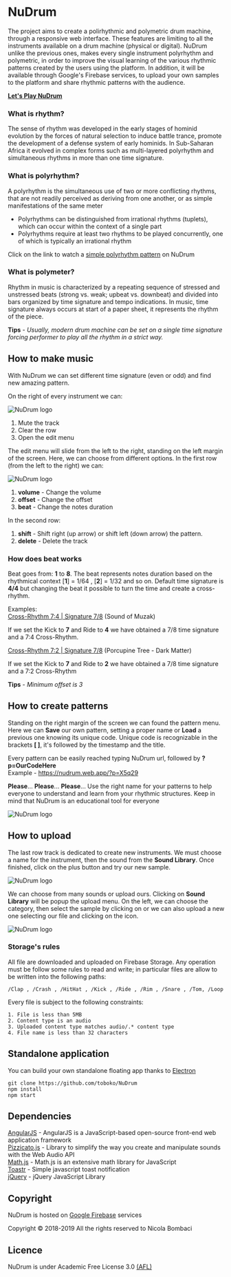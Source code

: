 # NuDrum
The project aims to create a polirhythmic and polymetric drum machine, through a responsive web interface. These features are limiting to all the instruments available on a drum machine (physical or digital). NuDrum unlike the previous ones, makes every single instrument polyrhythm and polymetric, in order to improve the visual learning of the various rhythmic patterns created by the users using the platform. In addition, it will be available through Google's Firebase services, to upload your own samples to the platform and share rhythmic patterns with the audience.

**[Let's Play NuDrum](https://nudrum.web.app/)**

### What is rhythm?
The sense of rhythm was developed in the early stages of hominid evolution by the
forces of natural selection to induce battle trance, promote the development of a defense system of early hominids. In Sub-Saharan Africa it evolved in complex forms such as multi-layered polyrhythm and simultaneous rhythms in more than one time signature. 

### What is polyrhythm?
A polyrhythm is the simultaneous use of two or
more conflicting rhythms, that are not readily
perceived as deriving from one another, or as
simple manifestations of the same meter
- Polyrhythms can be distinguished from irrational
rhythms (tuplets), which can occur within the context
of a single part
- Polyrhythms require at least two rhythms to be played
concurrently, one of which is typically an irrational
rhythm

Click on the link to watch a [simple polyrhythm pattern](https://nudrum.web.app/?p=N5sj6) on NuDrum

### What is polymeter?
Rhythm in music is characterized by a repeating sequence of stressed and unstressed beats (strong vs. weak; upbeat vs. downbeat) and divided into bars organized by time signature and tempo indications. In music, time signature always occurs at start of a paper sheet, it represents the rhythm of the piece.

 **Tips** - *Usually, modern drum machine can be set on a single time signature forcing performer to play all the rhythm in a strict way.*

## How to make music

With NuDrum we can set different time signature (even or odd) and find new amazing pattern.

On the right of every instrument we can:

![NuDrum logo](/img/actio-menu.PNG) 

 1. Mute the track
 2. Clear the row
 3. Open the edit menu


The edit menu will slide from the left to the right, standing on the left margin of the screen. Here, we can choose from different options. 
In the first row (from the left to the right) we can:

![NuDrum logo](/img/edit-menu.PNG) 

1. **volume** - Change the volume
2. **offset** - Change the offset
3. **beat** - Change the notes duration

In the second row:
1. **shift** - Shift right (up arrow) or shift left (down arrow) the pattern.
2. **delete** - Delete the track

### How does beat works

Beat goes from: **1** to **8**. The beat represents notes duration based on the rhythmical context [**1**] = 1/64 , [**2**] = 1/32 and so on. Default time signature is **4/4** but changing the beat it possible to turn the time and create a cross-rhythm. 

Examples: <br>
[Cross-Rhythm 7:4 | Signature 7/8](https://nudrum.web.app/?p=X5q29) (Sound of Muzak)

If we set the Kick to **7** and Ride to **4** we have obtained a 7/8 time signature and a 7:4 Cross-Rhythm. <br>

[Cross-Rhythm 7:2 | Signature 7/8](https://nudrum.web.app/?p=S8c0l) (Porcupine Tree - Dark Matter)

If we set the Kick to **7** and Ride to **2** we have obtained a 7/8 time signature and a 7:2 Cross-Rhythm

**Tips** - *Minimum offset is 3*


## How to create patterns
Standing on the right margin of the screen we can found the pattern menu. Here we can **Save** our own pattern, setting a proper name or **Load** a previous one knowing its unique code. Unique code is recognizable in the brackets **[ ]**, it's followed by the timestamp and the title. 

Every pattern can be easily reached typing NuDrum url, followed by **?p=OurCodeHere** <br>
Example - https://nudrum.web.app/?p=X5q29

**Please**... **Please**... **Please**... Use the right name for your patterns to help everyone to understand and learn from your rhythmic structures. Keep in mind that NuDrum is an educational tool for everyone

![NuDrum logo](/img/pattern-menu.PNG) 

## How to upload
The last row track is dedicated to create new instruments. We must choose a name for the instrument, then the sound from the **Sound Library**. Once finished, click on the plus button and try our new sample.

![NuDrum logo](/img/newinst-menu.PNG) 

We can choose from many sounds or upload ours. Clicking on **Sound Library** will be popup the upload menu. On the left, we can choose the  category, then select the sample by clicking on or we can also upload a new one selecting our file and clicking on the icon.

![NuDrum logo](/img/upload-menu.PNG) 

### Storage's rules

All file are downloaded and uploaded on Firebase Storage. Any operation must be follow some rules to read and write; in particular files are allow to be written into the following paths:

    /Clap , /Crash , /HitHat , /Kick , /Ride , /Rim , /Snare , /Tom, /Loop

Every file is subject to the following constraints:
    
    1. File is less than 5MB
    2. Content type is an audio
    3. Uploaded content type matches audio/.* content type
    4. File name is less than 32 characters
    
## Standalone application
You can build your own standalone floating app thanks to [Electron](https://electronjs.org/)<br>
    
    git clone https://github.com/toboko/NuDrum
    npm install
    npm start

## Dependencies
[AngularJS](https://github.com/angular/angular.js) - AngularJS is a JavaScript-based open-source front-end web application framework <br>
[Pizzicato.js](https://github.com/alemangui/pizzicato) - Library to simplify the way you create and manipulate sounds with the Web Audio API <br>
[Math.js](https://github.com/josdejong/mathjs) - Math.js is an extensive math library for JavaScript <br>
[Toastr](https://github.com/CodeSeven/toastr) - Simple javascript toast notification <br>
[jQuery](https://github.com/jquery/jquery) - jQuery JavaScript Library 

## Copyright
NuDrum is hosted on [Google Firebase](https://firebase.google.com/) services

Copyright © 2018-2019 All the rights reserved to Nicola Bombaci

## Licence

NuDrum is under Academic Free License 3.0
[(AFL)](https://tldrlegal.com/license/academic-free-license-3.0-\(afl\))

